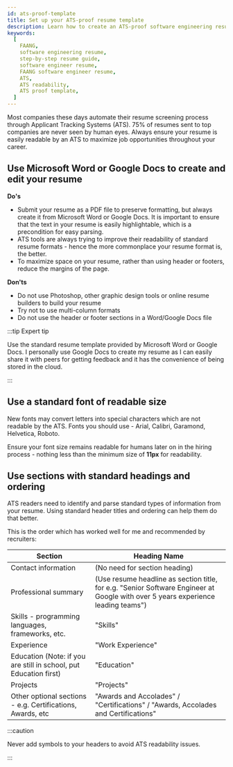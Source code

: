 ```yaml
---
id: ats-proof-template
title: Set up your ATS-proof resume template
description: Learn how to create an ATS-proof software engineering resume for FAANG
keywords:
  [
    FAANG,
    software engineering resume,
    step-by-step resume guide,
    software engineer resume,
    FAANG software engineer resume,
    ATS,
    ATS readability,
    ATS proof template,
  ]
---
```


Most companies these days automate their resume screening process through Applicant Tracking Systems (ATS). 75% of resumes sent to top companies are never seen by human eyes. Always ensure your resume is easily readable by an ATS to maximize job opportunities throughout your career.

## Use Microsoft Word or Google Docs to create and edit your resume

**Do's**

- Submit your resume as a PDF file to preserve formatting, but always create it from Microsoft Word or Google Docs. It is important to ensure that the text in your resume is easily highlightable, which is a precondition for easy parsing.
- ATS tools are always trying to improve their readability of standard resume formats - hence the more commonplace your resume format is, the better.
- To maximize space on your resume, rather than using header or footers, reduce the margins of the page.

**Don'ts**

- Do not use Photoshop, other graphic design tools or online resume builders to build your resume
- Try not to use multi-column formats
- Do not use the header or footer sections in a Word/Google Docs file

:::tip Expert tip

Use the standard resume template provided by Microsoft Word or Google Docs. I personally use Google Docs to create my resume as I can easily share it with peers for getting feedback and it has the convenience of being stored in the cloud.

:::

## Use a standard font of readable size

New fonts may convert letters into special characters which are not readable by the ATS. Fonts you should use - Arial, Calibri, Garamond, Helvetica, Roboto.

Ensure your font size remains readable for humans later on in the hiring process - nothing less than the minimum size of **11px** for readability.

## Use sections with standard headings and ordering

ATS readers need to identify and parse standard types of information from your resume. Using standard header titles and ordering can help them do that better.

This is the order which has worked well for me and recommended by recruiters:

| Section | Heading Name |
| --- | --- |
| Contact information | (No need for section heading) |
| Professional summary | (Use resume headline as section title, for e.g. "Senior Software Engineer at Google with over 5 years experience leading teams") |
| Skills - programming languages, frameworks, etc. | "Skills" |
| Experience | "Work Experience" |
| Education (Note: if you are still in school, put Education first) | "Education" |
| Projects | "Projects" |
| Other optional sections - e.g. Certifications, Awards, etc | "Awards and Accolades" / "Certifications" / "Awards, Accolades and Certifications" |

:::caution

Never add symbols to your headers to avoid ATS readability issues.

:::
